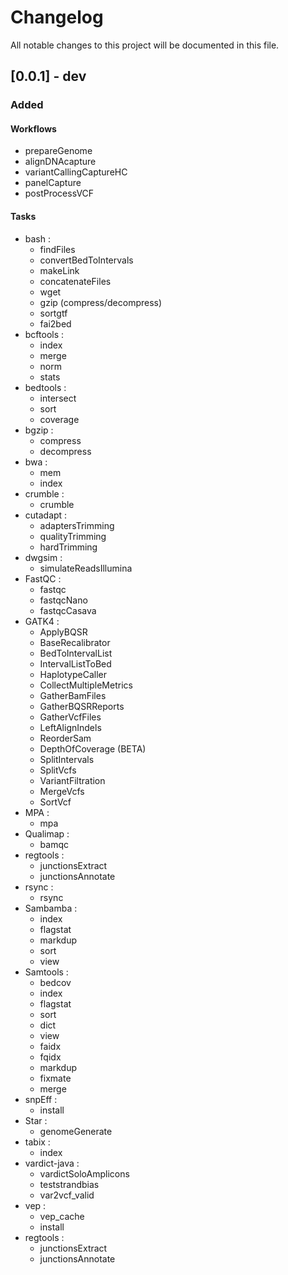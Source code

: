 # Changelog

All notable changes to this project will be documented in this file.

## [0.0.1] - dev

### Added

#### Workflows

- prepareGenome
- alignDNAcapture
- variantCallingCaptureHC
- panelCapture
- postProcessVCF

#### Tasks

- bash :
	- findFiles
	- convertBedToIntervals
	- makeLink
	- concatenateFiles
	- wget
	- gzip (compress/decompress)
	- sortgtf
	- fai2bed
- bcftools :
	- index
	- merge
	- norm
	- stats
- bedtools :
	- intersect
	- sort
	- coverage
- bgzip :
	- compress
	- decompress
- bwa :
	- mem
	- index
- crumble :
	- crumble
- cutadapt :
	- adaptersTrimming
	- qualityTrimming
	- hardTrimming
- dwgsim :
	- simulateReadsIllumina
- FastQC :
	- fastqc
	- fastqcNano
	- fastqcCasava
- GATK4 :
	- ApplyBQSR
	- BaseRecalibrator
	- BedToIntervalList
	- IntervalListToBed
	- HaplotypeCaller
	- CollectMultipleMetrics
	- GatherBamFiles
	- GatherBQSRReports
	- GatherVcfFiles
	- LeftAlignIndels
	- ReorderSam
	- DepthOfCoverage (BETA)
	- SplitIntervals
	- SplitVcfs
	- VariantFiltration
	- MergeVcfs
	- SortVcf
- MPA :
	- mpa
- Qualimap :
	- bamqc
- regtools :
	- junctionsExtract
	- junctionsAnnotate
- rsync :
	- rsync
- Sambamba :
	- index
	- flagstat
	- markdup
	- sort
	- view
- Samtools :
	- bedcov
	- index
	- flagstat
	- sort
	- dict
	- view
	- faidx
	- fqidx
	- markdup
	- fixmate
	- merge
- snpEff :
	- install
- Star :
	- genomeGenerate
- tabix :
	- index
- vardict-java :
	- vardictSoloAmplicons
	- teststrandbias
	- var2vcf_valid
- vep :
	- vep_cache
	- install
- regtools :
	- junctionsExtract
	- junctionsAnnotate
